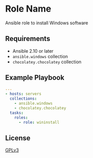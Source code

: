 Role Name
=========

Ansible role to install Windows software

Requirements
------------

- Ansible 2.10 or later
- `ansible.windows` collection
- `chocolatey.chocolatey` collection

Example Playbook
----------------

```yml
---
- hosts: servers
  collections:
    - ansible.windows
    - chocolatey.chocolatey
  tasks:
    roles:
      - role: wininstall
```

License
-------

[GPLv3](LICENSE)
